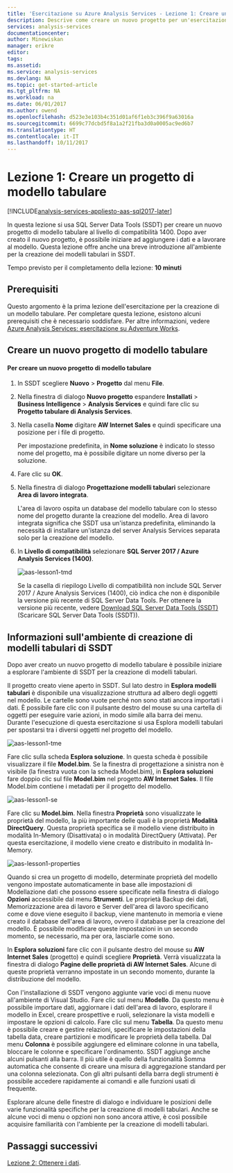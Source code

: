 ```yaml
---
title: 'Esercitazione su Azure Analysis Services - Lezione 1: Creare un nuovo progetto di modello tabulare | Microsoft Docs'
description: Descrive come creare un nuovo progetto per un'esercitazione su Azure Analysis Services.
services: analysis-services
documentationcenter: 
author: Minewiskan
manager: erikre
editor: 
tags: 
ms.assetid: 
ms.service: analysis-services
ms.devlang: NA
ms.topic: get-started-article
ms.tgt_pltfrm: NA
ms.workload: na
ms.date: 06/01/2017
ms.author: owend
ms.openlocfilehash: d523e3e103b4c351d01af6f1eb3c396f9a63016a
ms.sourcegitcommit: 6699c77dcbd5f8a1a2f21fba3d0a0005ac9ed6b7
ms.translationtype: HT
ms.contentlocale: it-IT
ms.lasthandoff: 10/11/2017
---
```

# <a name="lesson-1-create-a-tabular-model-project"></a>Lezione 1: Creare un progetto di modello tabulare

[!INCLUDE[analysis-services-appliesto-aas-sql2017-later](../../../includes/analysis-services-appliesto-aas-sql2017-later.md)]

In questa lezione si usa SQL Server Data Tools (SSDT) per creare un nuovo progetto di modello tabulare al livello di compatibilità 1400. Dopo aver creato il nuovo progetto, è possibile iniziare ad aggiungere i dati e a lavorare al modello. Questa lezione offre anche una breve introduzione all'ambiente per la creazione dei modelli tabulari in SSDT.  
  
Tempo previsto per il completamento della lezione: **10 minuti**  
  
## <a name="prerequisites"></a>Prerequisiti  
Questo argomento è la prima lezione dell'esercitazione per la creazione di un modello tabulare. Per completare questa lezione, esistono alcuni prerequisiti che è necessario soddisfare. Per altre informazioni, vedere [Azure Analysis Services: esercitazione su Adventure Works](../tutorials/aas-adventure-works-tutorial.md).  
  
## <a name="create-a-new-tabular-model-project"></a>Creare un nuovo progetto di modello tabulare  
  
#### <a name="to-create-a-new-tabular-model-project"></a>Per creare un nuovo progetto di modello tabulare  
  
1.  In SSDT scegliere **Nuovo** > **Progetto** dal menu **File**.  
  
2.  Nella finestra di dialogo **Nuovo progetto** espandere **Installati** > **Business Intelligence** > **Analysis Services** e quindi fare clic su **Progetto tabulare di Analysis Services**.  
  
3.  Nella casella **Nome** digitare **AW Internet Sales** e quindi specificare una posizione per i file di progetto.  
  
    Per impostazione predefinita, in **Nome soluzione** è indicato lo stesso nome del progetto, ma è possibile digitare un nome diverso per la soluzione.  
  
4.  Fare clic su **OK**.  
  
5.  Nella finestra di dialogo **Progettazione modelli tabulari** selezionare **Area di lavoro integrata**.  
  
    L'area di lavoro ospita un database del modello tabulare con lo stesso nome del progetto durante la creazione del modello. Area di lavoro integrata significa che SSDT usa un'istanza predefinita, eliminando la necessità di installare un'istanza del server Analysis Services separata solo per la creazione del modello.
      
6.  In **Livello di compatibilità** selezionare **SQL Server 2017 / Azure Analysis Services (1400)**.   
 
    ![aas-lesson1-tmd](../tutorials/media/aas-lesson1-tmd.png)
      
    Se la casella di riepilogo Livello di compatibilità non include SQL Server 2017 / Azure Analysis Services (1400), ciò indica che non è disponibile la versione più recente di SQL Server Data Tools. Per ottenere la versione più recente, vedere [Download SQL Server Data Tools (SSDT)](https://docs.microsoft.com/sql/ssdt/download-sql-server-data-tools-ssdt) (Scaricare SQL Server Data Tools (SSDT)).  
      
  
## <a name="understanding-the-ssdt-tabular-model-authoring-environment"></a>Informazioni sull'ambiente di creazione di modelli tabulari di SSDT  
Dopo aver creato un nuovo progetto di modello tabulare è possibile iniziare a esplorare l'ambiente di SSDT per la creazione di modelli tabulari.  
  
Il progetto creato viene aperto in SSDT. Sul lato destro in **Esplora modelli tabulari** è disponibile una visualizzazione struttura ad albero degli oggetti nel modello. Le cartelle sono vuote perché non sono stati ancora importati i dati. È possibile fare clic con il pulsante destro del mouse su una cartella di oggetti per eseguire varie azioni, in modo simile alla barra dei menu. Durante l'esecuzione di questa esercitazione si usa Esplora modelli tabulari per spostarsi tra i diversi oggetti nel progetto del modello.

![aas-lesson1-tme](../tutorials/media/aas-lesson1-tme.png)

Fare clic sulla scheda **Esplora soluzione**. In questa scheda è possibile visualizzare il file **Model.bim**. Se la finestra di progettazione a sinistra non è visibile (la finestra vuota con la scheda Model.bim), in **Esplora soluzioni** fare doppio clic sul file **Model.bim** nel progetto **AW Internet Sales**. Il file Model.bim contiene i metadati per il progetto del modello. 

![aas-lesson1-se](../tutorials/media/aas-lesson1-se.png)
  
Fare clic su **Model.bim**. Nella finestra **Proprietà** sono visualizzate le proprietà del modello, la più importante delle quali è la proprietà **Modalità DirectQuery**. Questa proprietà specifica se il modello viene distribuito in modalità In-Memory (Disattivata) o in modalità DirectQuery (Attivata). Per questa esercitazione, il modello viene creato e distribuito in modalità In-Memory.

![aas-lesson1-properties](../tutorials/media/aas-lesson1-properties.png)
  
Quando si crea un progetto di modello, determinate proprietà del modello vengono impostate automaticamente in base alle impostazioni di Modellazione dati che possono essere specificate nella finestra di dialogo **Opzioni** accessibile dal menu **Strumenti**. Le proprietà Backup dei dati, Memorizzazione area di lavoro e Server dell'area di lavoro specificano come e dove viene eseguito il backup, viene mantenuto in memoria e viene creato il database dell'area di lavoro, ovvero il database per la creazione del modello. È possibile modificare queste impostazioni in un secondo momento, se necessario, ma per ora, lasciarle come sono.  

In **Esplora soluzioni** fare clic con il pulsante destro del mouse su **AW Internet Sales** (progetto) e quindi scegliere **Proprietà**. Verrà visualizzata la finestra di dialogo **Pagine delle proprietà di AW Internet Sales**. Alcune di queste proprietà verranno impostate in un secondo momento, durante la distribuzione del modello.  
  
Con l'installazione di SSDT vengono aggiunte varie voci di menu nuove all'ambiente di Visual Studio. Fare clic sul menu **Modello**. Da questo menu è possibile importare dati, aggiornare i dati dell'area di lavoro, esplorare il modello in Excel, creare prospettive e ruoli, selezionare la vista modelli e impostare le opzioni di calcolo. Fare clic sul menu **Tabella**. Da questo menu è possibile creare e gestire relazioni, specificare le impostazioni della tabella data, creare partizioni e modificare le proprietà della tabella. Dal menu **Colonna** è possibile aggiungere ed eliminare colonne in una tabella, bloccare le colonne e specificare l'ordinamento. SSDT aggiunge anche alcuni pulsanti alla barra. Il più utile è quello della funzionalità Somma automatica che consente di creare una misura di aggregazione standard per una colonna selezionata. Con gli altri pulsanti della barra degli strumenti è possibile accedere rapidamente ai comandi e alle funzioni usati di frequente.  
  
Esplorare alcune delle finestre di dialogo e individuare le posizioni delle varie funzionalità specifiche per la creazione di modelli tabulari. Anche se alcune voci di menu o opzioni non sono ancora attive, è così possibile acquisire familiarità con l'ambiente per la creazione di modelli tabulari.  
  

## <a name="whats-next"></a>Passaggi successivi
[Lezione 2: Ottenere i dati](../tutorials/aas-lesson-2-get-data.md).

  
  
  
